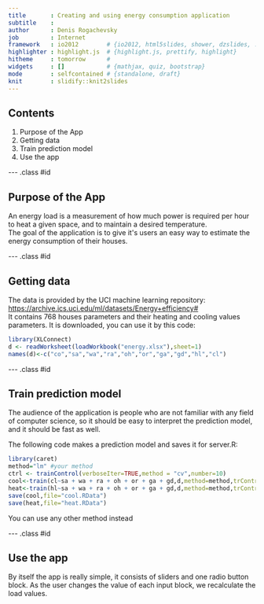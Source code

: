```yaml
---
title       : Creating and using energy consumption application
subtitle    : 
author      : Denis Rogachevsky 
job         : Internet
framework   : io2012        # {io2012, html5slides, shower, dzslides, ...}
highlighter : highlight.js  # {highlight.js, prettify, highlight}
hitheme     : tomorrow      # 
widgets     : []            # {mathjax, quiz, bootstrap}
mode        : selfcontained # {standalone, draft}
knit        : slidify::knit2slides
---
```


## Contents

1. Purpose of the App
2. Getting data
3. Train prediction model
4. Use the app

--- .class #id 

## Purpose of the App


An energy load is a measurement of how much power is required per hour to heat a given space, and to maintain a desired temperature.   
The goal of the application is to give it's users an easy way to estimate the energy consumption of their houses.

--- .class #id 

## Getting data


The data is provided by the UCI machine learning repository: https://archive.ics.uci.edu/ml/datasets/Energy+efficiency#   
It contains 768 houses parameters and their heating and cooling values parameters.
It is downloaded, you can use it by this code:


```r
library(XLConnect)
d <- readWorksheet(loadWorkbook("energy.xlsx"),sheet=1)
names(d)<-c("co","sa","wa","ra","oh","or","ga","gd","hl","cl")
```


--- .class #id 

## Train prediction model

The audience of the application is people who are not familiar with any field of computer science, so it should be easy to interpret the prediction model, and it should be fast as well.
   
The following code makes a prediction model and saves it for server.R:

```r
library(caret)
method="lm" #your method
ctrl <- trainControl(verboseIter=TRUE,method = "cv",number=10)
cool<-train(cl~sa + wa + ra + oh + or + ga + gd,d,method=method,trControl = ctrl)
heat<-train(hl~sa + wa + ra + oh + or + ga + gd,d,method=method,trControl = ctrl)
save(cool,file="cool.RData")
save(heat,file="heat.RData")
```
You can use any other method instead

--- .class #id 

## Use the app

By itself the app is really simple, it consists of sliders and one radio button block. As the user changes the value of each input block, we recalculate the load values.
